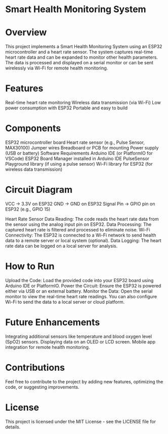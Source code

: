 # Smart Health Monitoring System

# Overview
This project implements a Smart Health Monitoring System using an ESP32 microcontroller and a heart rate sensor. The system captures real-time heart rate data and can be expanded to monitor other health parameters. The data is processed and displayed on a serial monitor or can be sent wirelessly via Wi-Fi for remote health monitoring.

# Features
Real-time heart rate monitoring
Wireless data transmission (via Wi-Fi)
Low power consumption with ESP32
Portable and easy to build
# Components
ESP32 microcontroller board
Heart rate sensor (e.g., Pulse Sensor, MAX30100)
Jumper wires
Breadboard or PCB for mounting
Power supply (USB or battery)
Software Requirements
Arduino IDE (or PlatformIO for VSCode)
ESP32 Board Manager installed in Arduino IDE
PulseSensor Playground library (if using a pulse sensor)
Wi-Fi library for ESP32 (for wireless data transmission)
# Circuit Diagram
VCC → 3.3V on ESP32
GND → GND on ESP32
Signal Pin → GPIO pin on ESP32 (e.g., GPIO 15)

Heart Rate Sensor Data Reading: The code reads the heart rate data from the sensor using the analog input pin on ESP32.
Data Processing: The captured heart rate is filtered and processed to eliminate noise.
Wi-Fi Connectivity: The ESP32 is connected to a Wi-Fi network to send health data to a remote server or local system (optional).
Data Logging: The heart rate data can be logged on a local server for analysis.

# How to Run
Upload the Code: Load the provided code into your ESP32 board using Arduino IDE or PlatformIO.
Power the Circuit: Ensure the ESP32 is powered either via USB or an external battery.
Monitor the Data: Open the serial monitor to view the real-time heart rate readings. You can also configure Wi-Fi to send the data to a local server or cloud platform.
# Future Enhancements
Integrating additional sensors like temperature and blood oxygen level (SpO2) sensors.
Displaying data on an OLED or LCD screen.
Mobile app integration for remote health monitoring.
# Contributions
Feel free to contribute to the project by adding new features, optimizing the code, or suggesting improvements.

# License
This project is licensed under the MIT License - see the LICENSE file for details.
